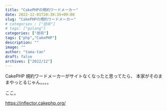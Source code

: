```yaml
---
title: "CakePHPの規約ワードメーカー"
date: 2022-12-01T20:39:35+09:00
slug: "CakePHPの規約ワードメーカー"
# categories : ["技術"]
# tags: ["golang"]
categories: ["技術"]
tags: ["php","CakePHP"]
description: ""
image: ""
author: "tama-tan"
draft: false
archives: ["2022/12"]
---
```


CakePHP 規約ワードメーカーがサイトなくなったと思ってたら、
本家がそのままやっとるじゃん。。。。

ここ。

https://inflector.cakephp.org/
